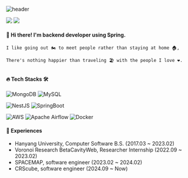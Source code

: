 ![header](https://capsule-render.vercel.app/api?type=waving&color=gradient&height=300&section=header&text=JongWon%20Kim&fontSize=80)


[<img src="https://img.shields.io/badge/Instagram-E4405F?style=flat-square&logo=Instagram&logoColor=white"/>](https://www.instagram.com/_wonnx/) <a href="mailto:labora7@naver.com"><img src="https://img.shields.io/badge/labora7@naver.com-EA4335?style=flat-square&logo=Gmail&logoColor=white"/></a>

#### 👋 Hi there! I'm backend developer using Spring.
```
I like going out 🏍️ to meet people rather than staying at home 🏠,
  
There's nothing happier than traveling 🏖️ with the people I love ❤️.
```
##

#### 🔥 Tech Stacks 🛠️
![MongoDB](https://img.shields.io/badge/MongoDB-%234ea94b.svg?style=for-the-badge&logo=mongodb&logoColor=white) ![MySQL](https://img.shields.io/badge/mysql-%2300f.svg?style=for-the-badge&logo=mysql&logoColor=white) 

![NestJS](https://img.shields.io/badge/nestjs-%23E0234E.svg?style=for-the-badge&logo=nestjs&logoColor=white) ![SpringBoot](https://img.shields.io/badge/SpringBoot-6DB33F?style=for-the-badge&logo=Spring&logoColor=white)

![AWS](https://img.shields.io/badge/AWS-%23FF9900.svg?style=for-the-badge&logo=amazon-aws&logoColor=white) ![Apache Airflow](https://img.shields.io/badge/Apache%20Airflow-017CEE?style=for-the-badge&logo=Apache%20Airflow&logoColor=white) ![Docker](https://img.shields.io/badge/docker-%230db7ed.svg?style=for-the-badge&logo=docker&logoColor=white)  


#### 🌈 Experiences
- Hanyang University, Computer Software B.S. (2017.03 ~ 2023.02)
- Voronoi Research BetaCavityWeb, Researcher Internship (2022.09 ~ 2023.02)
- SPACEMAP, software engineer (2023.02 ~ 2024.02)
- CRScube, software engineer (2024.09 ~ Now)

